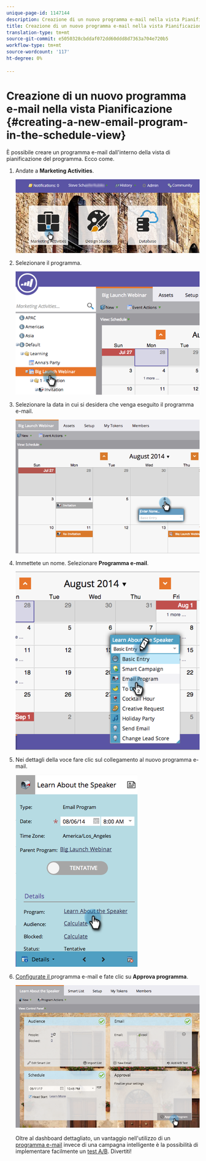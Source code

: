 ```yaml
---
unique-page-id: 1147144
description: Creazione di un nuovo programma e-mail nella vista Pianificazione - Documenti Marketo - Documentazione prodotto
title: Creazione di un nuovo programma e-mail nella vista Pianificazione
translation-type: tm+mt
source-git-commit: e5050328cbddaf072dd60ddd8d7363a704e720b5
workflow-type: tm+mt
source-wordcount: '117'
ht-degree: 0%

---
```



# Creazione di un nuovo programma e-mail nella vista Pianificazione {#creating-a-new-email-program-in-the-schedule-view}

È possibile creare un programma e-mail dall&#39;interno della vista di pianificazione del programma. Ecco come.

1. Andate a **Marketing Activities**.

   ![](assets/login-marketing-activities-2.png)

1. Selezionare il programma.

   ![](assets/image2014-9-23-15-3a34-3a11.png)

1. Selezionare la data in cui si desidera che venga eseguito il programma e-mail.

   ![](assets/image2014-9-23-15-3a35-3a16.png)

1. Immettete un nome. Selezionare **Programma e-mail**.

   ![](assets/image2014-9-23-15-3a35-3a32.png)

1. Nei dettagli della voce fare clic sul collegamento al nuovo programma e-mail.

   ![](assets/image2014-9-23-15-3a35-3a42.png)

1. [Configurate il ](/help/marketo/product-docs/email-marketing/email-programs/creating-an-email-program/create-an-email-program.md) programma e-mail e fate clic su  **Approva programma**.

   ![](assets/learnaboutthespeaker.png)

   Oltre al dashboard dettagliato, un vantaggio nell&#39;utilizzo di un [programma e-mail](/help/marketo/product-docs/email-marketing/email-programs/creating-an-email-program/understanding-email-programs.md) invece di una campagna intelligente è la possibilità di implementare facilmente un [test A/B](/help/marketo/product-docs/email-marketing/email-programs/email-program-actions/email-test-a-b-test/add-an-a-b-test.md). Divertiti!
